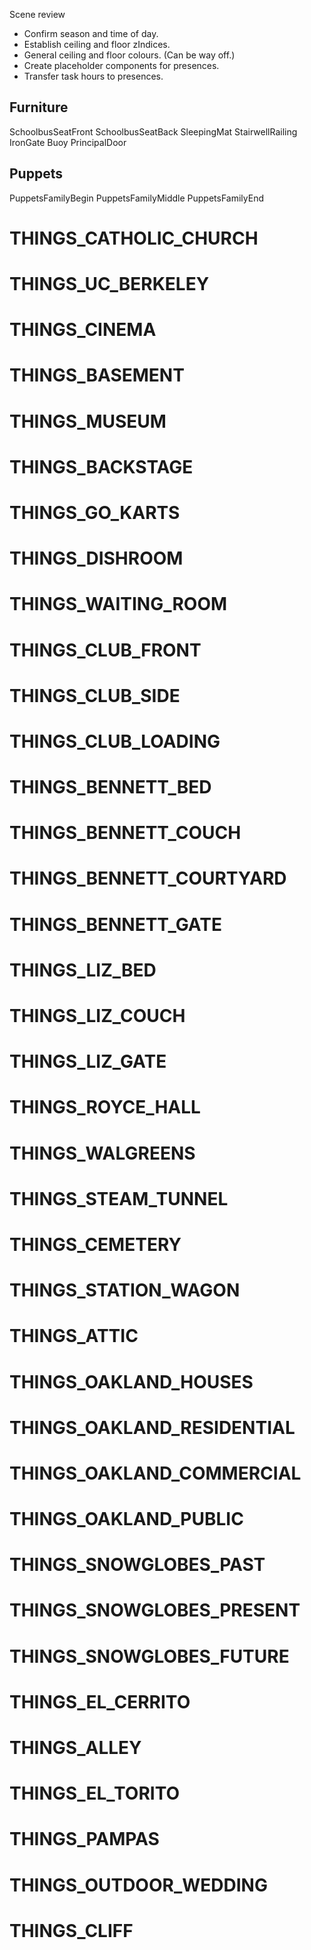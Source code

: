 Scene review

* Confirm season and time of day.
* Establish ceiling and floor zIndices.
* General ceiling and floor colours. (Can be way off.)
* Create placeholder components for presences.
* Transfer task hours to presences.

## Furniture
SchoolbusSeatFront
SchoolbusSeatBack
SleepingMat
StairwellRailing
IronGate
Buoy
PrincipalDoor

## Puppets
PuppetsFamilyBegin
PuppetsFamilyMiddle
PuppetsFamilyEnd

# THINGS_CATHOLIC_CHURCH
# THINGS_UC_BERKELEY
# THINGS_CINEMA
# THINGS_BASEMENT
# THINGS_MUSEUM
# THINGS_BACKSTAGE
# THINGS_GO_KARTS
# THINGS_DISHROOM
# THINGS_WAITING_ROOM
# THINGS_CLUB_FRONT
# THINGS_CLUB_SIDE
# THINGS_CLUB_LOADING
# THINGS_BENNETT_BED
# THINGS_BENNETT_COUCH
# THINGS_BENNETT_COURTYARD
# THINGS_BENNETT_GATE
# THINGS_LIZ_BED
# THINGS_LIZ_COUCH
# THINGS_LIZ_GATE
# THINGS_ROYCE_HALL
# THINGS_WALGREENS
# THINGS_STEAM_TUNNEL
# THINGS_CEMETERY
# THINGS_STATION_WAGON
# THINGS_ATTIC
# THINGS_OAKLAND_HOUSES
# THINGS_OAKLAND_RESIDENTIAL
# THINGS_OAKLAND_COMMERCIAL
# THINGS_OAKLAND_PUBLIC
# THINGS_SNOWGLOBES_PAST
# THINGS_SNOWGLOBES_PRESENT
# THINGS_SNOWGLOBES_FUTURE
# THINGS_EL_CERRITO
# THINGS_ALLEY
# THINGS_EL_TORITO
# THINGS_PAMPAS
# THINGS_OUTDOOR_WEDDING
# THINGS_CLIFF